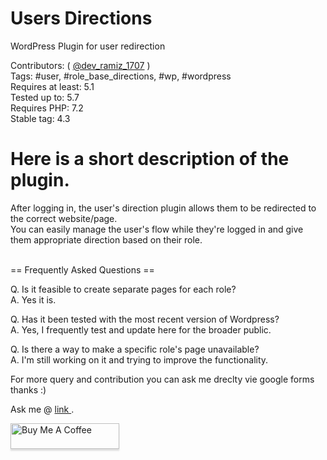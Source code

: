 # Users Directions
WordPress Plugin for user redirection  


Contributors: ( <a href="https://profiles.wordpress.org/devramiz1707/">@dev_ramiz_1707</a> )<br>
Tags: #user, #role_base_directions, #wp, #wordpress  <br>
Requires at least: 5.1  <br>
Tested up to: 5.7  <br>
Requires PHP: 7.2  <br>
Stable tag: 4.3  <br>
 
# Here is a short description of the plugin.

After logging in, the user's direction plugin allows them to be redirected to the correct website/page. <br>
You can easily manage the user's flow while they're logged in and give them appropriate direction based on their role. <br> <br>


== Frequently Asked Questions == <br>

Q. Is it feasible to create separate pages for each role? <br>
A. Yes it is. <br>

Q. Has it been tested with the most recent version of Wordpress? <br>
A. Yes, I frequently test and update here for the broader public. <br>

Q. Is there a way to make a specific role's page unavailable? <br>
A. I'm still working on it and trying to improve the functionality. <br>

For more query and contribution you can ask me dreclty vie google forms thanks :) 

Ask me @ <a href="https://forms.gle/53KnWtoxv43dnxpm9"> link </a>.


<a href="https://buymeacoffee.com/devramiz1707?medium=github&source=plugin&detail=users-direction" target="_blank"><img src="https://www.buymeacoffee.com/assets/img/custom_images/orange_img.png" alt="Buy Me A Coffee" style="height: 41px !important;width: 174px !important;box-shadow: 0px 3px 2px 0px rgba(190, 190, 190, 0.5) !important;-webkit-box-shadow: 0px 3px 2px 0px rgba(190, 190, 190, 0.5) !important;" ></a>



